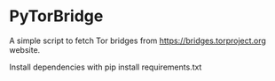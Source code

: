 # PyTorBridge
A simple script to fetch Tor bridges from https://bridges.torproject.org website.

Install dependencies with pip install requirements.txt
